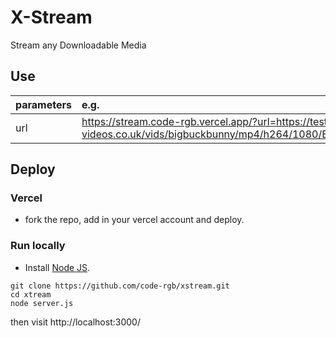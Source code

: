 # X-Stream

Stream any Downloadable Media

## Use

| parameters | e.g.                                                                                                                                |
| ---        | :---                                                                                                                                |
| url        | https://stream.code-rgb.vercel.app/?url=https://test-videos.co.uk/vids/bigbuckbunny/mp4/h264/1080/Big_Buck_Bunny_1080_10s_30MB.mp4  |


## Deploy

### Vercel
- fork the repo, add in your vercel account and deploy.

### Run locally
- Install [Node JS](https://nodejs.org/en/).

```
git clone https://github.com/code-rgb/xstream.git
cd xtream
node server.js
```
 then visit http://localhost:3000/
